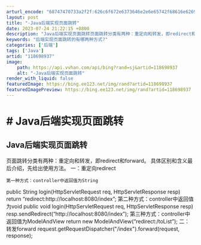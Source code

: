 ```yaml
---
arturl_encode: "68747470733a2f2f:626c6f672e6373646e2e6e65742f68616e62696e673532312f:61727469636c652f64657461696c732f313138363938393337"
layout: post
title: "-Java后端实现页面跳转"
date: 2023-07-24 21:22:15 +0800
description: "Java后端实现页面跳转页面跳转分类有两种：重定向和转发，即redirect和f"
keywords: "后端实现页面跳转的有哪两种方式?"
categories: ['后端']
tags: ['Java']
artid: "118698937"
image:
    path: https://api.vvhan.com/api/bing?rand=sj&artid=118698937
    alt: "-Java后端实现页面跳转"
render_with_liquid: false
featuredImage: https://bing.ee123.net/img/rand?artid=118698937
featuredImagePreview: https://bing.ee123.net/img/rand?artid=118698937
---
```


# # Java后端实现页面跳转
## Java后端实现页面跳转
页面跳转分类有两种：重定向和转发，即redirect和forward。
具体区别和含义最后介绍，先给出使用方法。
一：重定向redirect
```
第一种方式：controller中返回值为String
```
public String login(HttpServletRequest req, HttpServletResponse resp)
return “redirect:http://localhost:8080/index”;
第二种方式：controller中返回值为void
public void login(HttpServletRequest req, HttpServletResponse resp)
resp.sendRedirect(“http://localhost:8080/index”);
第三种方式：controller中返回值为ModelAndView
return new ModelAndView(“redirect:/toList”);
二：转发forward
request.getRequestDispatcher("/index").forward(request, response);